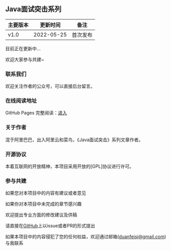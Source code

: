 ## Java面试突击系列


| 主要版本 | 更新时间       | 备注             |
| ---- | ---------- | -------------- |
| v1.0 | 2022-05-25  | 首次发布           |


目前正在更新中... 

欢迎大家参与共建~

### 联系我们

欢迎关注作者的公众号，可以直接后台留言。




### 在线阅读地址

GitHub Pages 完整阅读：[进入](https://hollischuang.github.io/toBeTopJavaer/)



### 关于作者

混于阿里巴巴，出入阿里云和菜鸟，《Java面试突击》系列文章作者。


### 开源协议

本着互联网的开放精神，本项目采用开放的[GPL]协议进行许可。


### 参与共建

如果您对本项目中的内容有建议或者意见

如果你对本项目中未完成的章节感兴趣

欢迎提出专业方面的修改建议及供稿

请直接在[GitHub](https://github.com/df007df/interviewAssaultJava)上以issue或者PR的形式提出

如果本项目中的内容侵犯了您的任何权益，欢迎通过邮箱(duanfeisj@gmail.com)与我联系
